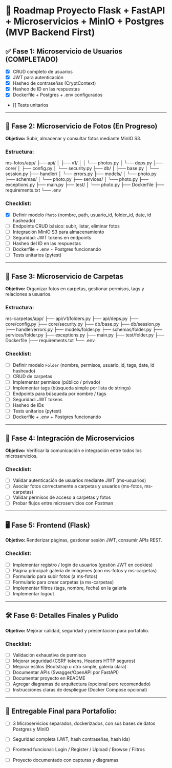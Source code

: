 # 🚀 Roadmap Proyecto Flask + FastAPI + Microservicios + MinIO + Postgres (MVP Backend First)

## ✅ Fase 1: Microservicio de Usuarios (COMPLETADO)
- [x] CRUD completo de usuarios
- [x] JWT para autenticación
- [x] Hasheo de contraseñas (CryptContext)
- [x] Hasheo de ID en las respuestas
- [x] Dockerfile + Postgres + .env configurados
- [] Tests unitarios

---

## 🔨 Fase 2: Microservicio de Fotos (En Progreso)
**Objetivo:** Subir, almacenar y consultar fotos mediante MinIO S3.

### Estructura:
ms-fotos/app/
├── api/
│   ├── v1/
│   │   └── photos.py
│   └── deps.py
├── core/
│   ├── config.py
│   └── security.py
├── db/
│   ├── base.py
│   └── session.py
├── handler/
│   └── errors.py
├── models/
│   └── photo.py
├── schemas/
│   └── photo.py
├── services/
│   └── photo.py
├── exceptions.py
├── main.py
├── test/
│   └── photo.py
├── Dockerfile
├── requirements.txt
└── .env


### Checklist:
- [x] Definir modelo `Photo` (nombre, path, usuario_id, folder_id, date, id hasheado)
- [ ] Endpoints CRUD básico: subir, listar, eliminar fotos
- [ ] Integración MinIO S3 para almacenamiento
- [ ] Seguridad: JWT tokens en endpoints
- [ ] Hasheo del ID en las respuestas
- [ ] Dockerfile + .env + Postgres funcionando
- [ ] Tests unitarios (pytest)

---

## 🔨 Fase 3: Microservicio de Carpetas
**Objetivo:** Organizar fotos en carpetas, gestionar permisos, tags y relaciones a usuarios.

### Estructura:
ms-carpetas/app/
├── api/v1/folders.py
├── api/deps.py
├── core/config.py
├── core/security.py
├── db/base.py
├── db/session.py
├── handler/errors.py
├── models/folder.py
├── schemas/folder.py
├── services/folder.py
├── exceptions.py
├── main.py
├── test/folder.py
├── Dockerfile
├── requirements.txt
└── .env


### Checklist:
- [ ] Definir modelo `Folder` (nombre, permisos, usuario_id, tags, date, id hasheado)
- [ ] CRUD de carpetas
- [ ] Implementar permisos (público / privado)
- [ ] Implementar tags (búsqueda simple por lista de strings)
- [ ] Endpoints para búsqueda por nombre / tags
- [ ] Seguridad: JWT tokens
- [ ] Hasheo de IDs
- [ ] Tests unitarios (pytest)
- [ ] Dockerfile + .env + Postgres funcionando

---

## 🔗 Fase 4: Integración de Microservicios
**Objetivo:** Verificar la comunicación e integración entre todos los microservicios.

### Checklist:
- [ ] Validar autenticación de usuarios mediante JWT (ms-usuarios)
- [ ] Asociar fotos correctamente a carpetas y usuarios (ms-fotos, ms-carpetas)
- [ ] Validar permisos de acceso a carpetas y fotos
- [ ] Probar flujos entre microservicios con Postman

---

## 🖥️ Fase 5: Frontend (Flask)
**Objetivo:** Renderizar páginas, gestionar sesión JWT, consumir APIs REST.

### Checklist:
- [ ] Implementar registro / login de usuarios (gestión JWT en cookies)
- [ ] Página principal: galería de imágenes (con ms-fotos y ms-carpetas)
- [ ] Formulario para subir fotos (a ms-fotos)
- [ ] Formulario para crear carpetas (a ms-carpetas)
- [ ] Implementar filtros (tags, nombre, fecha) en la galería
- [ ] Implementar logout

---

## 🛠️ Fase 6: Detalles Finales y Pulido
**Objetivo:** Mejorar calidad, seguridad y presentación para portafolio.

### Checklist:
- [ ] Validación exhaustiva de permisos
- [ ] Mejorar seguridad (CSRF tokens, Headers HTTP seguros)
- [ ] Mejorar estilos (Bootstrap u otro simple, galería clara)
- [ ] Documentar APIs (Swagger/OpenAPI por FastAPI)
- [ ] Documentar proyecto en README
- [ ] Agregar diagramas de arquitectura (opcional pero recomendado)
- [ ] Instrucciones claras de despliegue (Docker Compose opcional)

---

## 🎯 Entregable Final para Portafolio:
- [ ] 3 Microservicios separados, dockerizados, con sus bases de datos Postgres y MinIO
- [ ] Seguridad completa (JWT, hash contraseñas, hash ids)
- [ ] Frontend funcional: Login / Register / Upload / Browse / Filtros
- [ ] Proyecto documentado con capturas y diagramas

